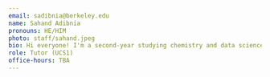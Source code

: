 ```yaml
---
email: sadibnia@berkeley.edu
name: Sahand Adibnia
pronouns: HE/HIM
photo: staff/sahand.jpeg
bio: Hi everyone! I'm a second-year studying chemistry and data science. I really enjoyed Data 8, and I hope I can help share that with all the new students!
role: Tutor (UCS1)
office-hours: TBA
---
```

